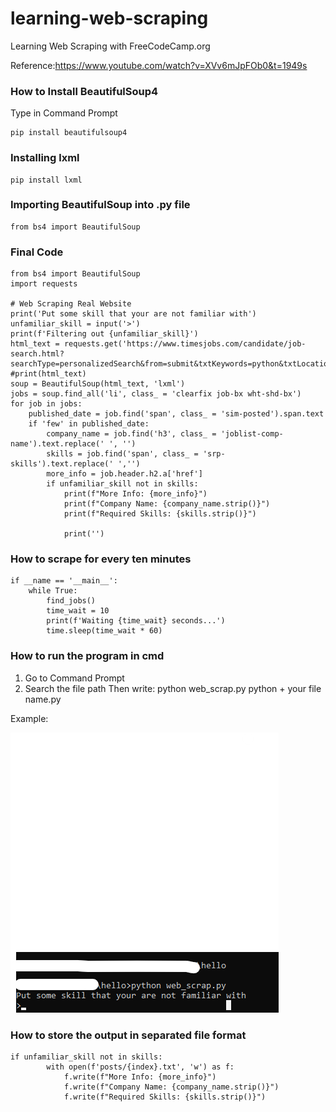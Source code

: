 # learning-web-scraping
Learning Web Scraping with FreeCodeCamp.org

Reference:https://www.youtube.com/watch?v=XVv6mJpFOb0&t=1949s 

### How to Install BeautifulSoup4
Type in Command Prompt

    pip install beautifulsoup4
    
### Installing lxml

    pip install lxml
    
    
### Importing BeautifulSoup into .py file
    from bs4 import BeautifulSoup

### Final Code
    from bs4 import BeautifulSoup
    import requests

    # Web Scraping Real Website
    print('Put some skill that your are not familiar with')
    unfamiliar_skill = input('>')
    print(f'Filtering out {unfamiliar_skill}')
    html_text = requests.get('https://www.timesjobs.com/candidate/job-search.html?searchType=personalizedSearch&from=submit&txtKeywords=python&txtLocation=').text
    #print(html_text)
    soup = BeautifulSoup(html_text, 'lxml')
    jobs = soup.find_all('li', class_ = 'clearfix job-bx wht-shd-bx')
    for job in jobs:
        published_date = job.find('span', class_ = 'sim-posted').span.text
        if 'few' in published_date:
            company_name = job.find('h3', class_ = 'joblist-comp-name').text.replace(' ', '')
            skills = job.find('span', class_ = 'srp-skills').text.replace(' ','')
            more_info = job.header.h2.a['href']
            if unfamiliar_skill not in skills:
                print(f"More Info: {more_info}")
                print(f"Company Name: {company_name.strip()}")
                print(f"Required Skills: {skills.strip()}")

                print('')


### How to scrape for every ten minutes
    if __name == '__main__':
        while True: 
            find_jobs()
            time_wait = 10
            print(f'Waiting {time_wait} seconds...')
            time.sleep(time_wait * 60)

### How to run the program in cmd
1. Go to Command Prompt
2. Search the file path
Then write: python web_scrap.py
python + your file name.py

Example:

![](image/web_scrap_tutor.png)

### How to store the output in separated file format
    if unfamiliar_skill not in skills:
            with open(f'posts/{index}.txt', 'w') as f:
                f.write(f"More Info: {more_info}")
                f.write(f"Company Name: {company_name.strip()}")
                f.write(f"Required Skills: {skills.strip()}")
